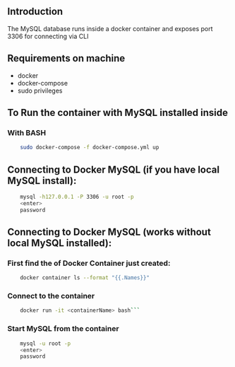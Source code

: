 ## Introduction

The MySQL database runs inside a docker container and exposes port 3306 for connecting via CLI

## Requirements on machine
* docker
* docker-compose
* sudo privileges

## To Run the container with MySQL installed inside

### With BASH
```bash
    sudo docker-compose -f docker-compose.yml up
```
## Connecting to Docker MySQL (if you have local MySQL install):
```bash
    mysql -h127.0.0.1 -P 3306 -u root -p
    <enter>
    password
```
## Connecting to Docker MySQL (works without local MySQL installed):

### First find the <containerName> of Docker Container just created:
```bash
    docker container ls --format "{{.Names}}"
```
### Connect to the container
```bash
    docker run -it <containerName> bash```
```
### Start MySQL from the container
```bash
    mysql -u root -p
    <enter>
    password
```


